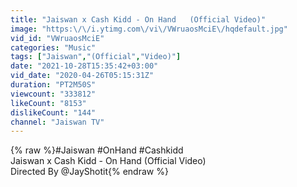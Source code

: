 ```yaml
---
title: "Jaiswan x Cash Kidd - On Hand   (Official Video)"
image: "https:\/\/i.ytimg.com\/vi\/VWruaosMciE\/hqdefault.jpg"
vid_id: "VWruaosMciE"
categories: "Music"
tags: ["Jaiswan","(Official","Video)"]
date: "2021-10-28T15:35:42+03:00"
vid_date: "2020-04-26T05:15:31Z"
duration: "PT2M50S"
viewcount: "333812"
likeCount: "8153"
dislikeCount: "144"
channel: "Jaiswan TV"
---
```

{% raw %}#Jaiswan #OnHand #Cashkidd<br />Jaiswan x Cash Kidd - On Hand  (Official Video)<br />Directed By @JayShotit{% endraw %}
